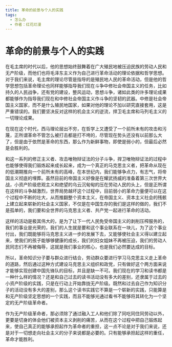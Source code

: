```yaml
---
title: 革命的前景与个人的实践
tags:
  - 怎么办
  - 作者：红花烂漫
---
```


# 革命的前景与个人的实践

在毛主席的时代以后，他的思想始终鼓舞着在广大殖民地被压迫民族的劳动人民和无产阶级，而他们也将毛泽东主义作为自己进行革命活动的理论依据和哲学思想。对于我们来说，毛主席的理论尽管是指导的是殖民地人民的革命活动，但是他的哲学思想包括革命理论也同样能够指导我们现在斗争中修社会帝国主义的任务，比如持久的人民战争，还有党的建设，整风运动，思想斗争，诸如此类的许多理论成果都能够作为指导我们现在和中修社会帝国主义作斗争的坚韧的武器。中修是社会帝国主义国家，而不是什么殖民地国家，如果对他的理论不加以研究直接套用，这是严重错误的。我们要坚决反对这样的机会主义的逆流，捍卫毛主席和马列毛主义的一切理论成果。

在现在这个时代，西马理论层出不穷，在哲学上又遭受了一个前所未有的攻击和污蔑，正所谓革命不管怎么被打击都是打不垮的，尽管现在势头还没有以前那么大了，但是由于依然是革命的东西，那么作为新鲜事物，即使是弱小的，但最后必然是会胜利的。

和这一系列的修正主义者、攻击唯物辩证法的分子斗争，捍卫唯物辩证法的过程中也能够使得我们锻炼起来成长起来，成为一个真正的马克思主义者，把革命从现在的低潮期推向一个前所未有的高峰，在本世纪内，我们能够争点力，有志气，将帝国主义彻底的埋葬。虽然目前的帝国主义好像是在耀武扬威的准备着第三次世界大战，小资产阶级悲观主义和绝望的乌云沉甸甸的压在劳动人民的头上，但是正所谓在这样的斗争越激烈，世界局势越坏这个过程中，目前弱小的革命力量便可以在这个过程中不断的壮大，从而推翻整个资本主义，在帝国主义、资本主义社会的残骸上建立起来崭新的社会主义国家，不仅是在中国生存的我们是这样的做的，我们不是孤单的，我们要和全世界的马克思主义者、共产党一起进行革命的活动。

这样的活动是极其伟大的，是为了让下一代人民免受帝国主义的剥削压榨服务的，我们的事业是光荣的，我们的人生就是要和这个事业联系在一块儿，为了这个事业付出，我们既能够将马克思主义进一步的发展下去，又能够使社会主义得以建立起来，使我们的孩子能够够健康的成长，我们的妇女姐妹不再被压迫，我们的劳动人民同志们不再被侮辱，这就是我们事业的核心，也是我们必然要达成的目标。

所以，革命知识分子要与群众进行结合，劳动群众要进行学习马克思主义走上革命的道路，然后通过这种方式建设马克思主义组织和政党，只有做好这个两方面来说才能够实现创建中国先锋队的目标，并且是缺一不可。我们现在的学习和读书都是一种什么样的情况？还是和自己过去的读书活动没有多大的差别，还隶属于过去的小资产阶级的实践，只是在行动上开始靠拢无产阶级。既然和过去自己作为知识分子的活动没有多大的差别，那么这个读书实践它不算是一个崭新的实践，只能算是和无产阶级坚定思想的一个实践，而且不能够光通过看书不能够将其转化为一个坚定的无产阶级革命者。

作为无产阶级革命者，那必须除了通过融入工人和他们除了同吃同住同劳动以外，更要是切身的体会他们被资本主义剥削的痛苦，从而在这个过程中把自己锻炼起来，使自己真正的能够承担起作为革命者的重担，这一点不论是对于我们来说，还是对于一切想走向社会主义的分子来说都是必要的。只有能够承担起这样的重任，革命才能胜利。

